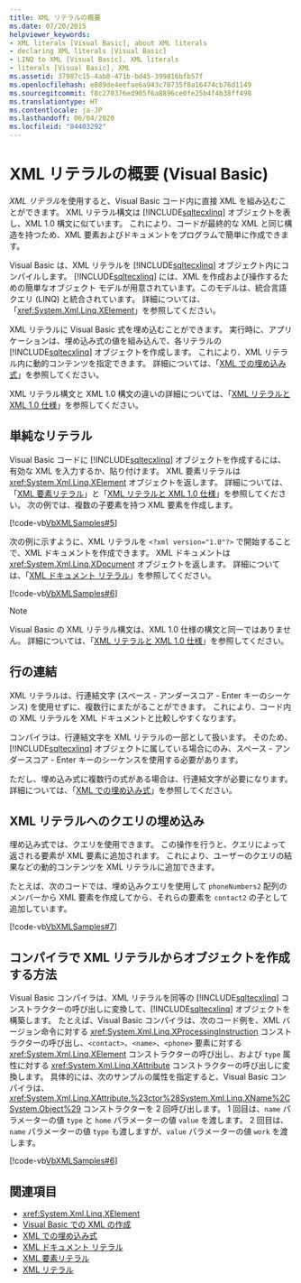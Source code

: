 ```yaml
---
title: XML リテラルの概要
ms.date: 07/20/2015
helpviewer_keywords:
- XML literals [Visual Basic], about XML literals
- declaring XML literals [Visual Basic]
- LINQ to XML [Visual Basic], XML literals
- literals [Visual Basic], XML
ms.assetid: 37987c15-4ab8-471b-bd45-399816bfb57f
ms.openlocfilehash: e889de4eefae6a943c70735f8a16474cb76d1149
ms.sourcegitcommit: f8c270376ed905f6a8896ce0fe25b4f4b38ff498
ms.translationtype: HT
ms.contentlocale: ja-JP
ms.lasthandoff: 06/04/2020
ms.locfileid: "84403292"
---
```

# <a name="xml-literals-overview-visual-basic"></a>XML リテラルの概要 (Visual Basic)
*XML リテラル*を使用すると、Visual Basic コード内に直接 XML を組み込むことができます。 XML リテラル構文は [!INCLUDE[sqltecxlinq](~/includes/sqltecxlinq-md.md)] オブジェクトを表し、XML 1.0 構文に似ています。 これにより、コードが最終的な XML と同じ構造を持つため、XML 要素およびドキュメントをプログラムで簡単に作成できます。  
  
 Visual Basic は、XML リテラルを [!INCLUDE[sqltecxlinq](~/includes/sqltecxlinq-md.md)] オブジェクト内にコンパイルします。 [!INCLUDE[sqltecxlinq](~/includes/sqltecxlinq-md.md)] には、XML を作成および操作するための簡単なオブジェクト モデルが用意されています。このモデルは、統合言語クエリ (LINQ) と統合されています。 詳細については、「<xref:System.Xml.Linq.XElement>」を参照してください。  
  
 XML リテラルに Visual Basic 式を埋め込むことができます。 実行時に、アプリケーションは、埋め込み式の値を組み込んで、各リテラルの [!INCLUDE[sqltecxlinq](~/includes/sqltecxlinq-md.md)] オブジェクトを作成します。 これにより、XML リテラル内に動的コンテンツを指定できます。 詳細については、「[XML での埋め込み式](embedded-expressions-in-xml.md)」を参照してください。  
  
 XML リテラル構文と XML 1.0 構文の違いの詳細については、「[XML リテラルと XML 1.0 仕様](xml-literals-and-the-xml-1-0-specification.md)」を参照してください。  
  
## <a name="simple-literals"></a>単純なリテラル  
 Visual Basic コードに [!INCLUDE[sqltecxlinq](~/includes/sqltecxlinq-md.md)] オブジェクトを作成するには、有効な XML を入力するか、貼り付けます。 XML 要素リテラルは <xref:System.Xml.Linq.XElement> オブジェクトを返します。 詳細については、「[XML 要素リテラル](../../../language-reference/xml-literals/xml-element-literal.md)」と「[XML リテラルと XML 1.0 仕様](xml-literals-and-the-xml-1-0-specification.md)」を参照してください。 次の例では、複数の子要素を持つ XML 要素を作成します。  
  
 [!code-vb[VbXMLSamples#5](~/samples/snippets/visualbasic/VS_Snippets_VBCSharp/VbXMLSamples/VB/XMLSamples2.vb#5)]  
  
 次の例に示すように、XML リテラルを `<?xml version="1.0"?>` で開始することで、XML ドキュメントを作成できます。 XML ドキュメントは <xref:System.Xml.Linq.XDocument> オブジェクトを返します。 詳細については、「[XML ドキュメント リテラル](../../../language-reference/xml-literals/xml-document-literal.md)」を参照してください。  
  
 [!code-vb[VbXMLSamples#6](~/samples/snippets/visualbasic/VS_Snippets_VBCSharp/VbXMLSamples/VB/XMLSamples2.vb#6)]  
  
> [!NOTE]
> Visual Basic の XML リテラル構文は、XML 1.0 仕様の構文と同一ではありません。 詳細については、「[XML リテラルと XML 1.0 仕様](xml-literals-and-the-xml-1-0-specification.md)」を参照してください。  
  
## <a name="line-continuation"></a>行の連結  
 XML リテラルは、行連結文字 (スペース - アンダースコア - Enter キーのシーケンス) を使用せずに、複数行にまたがることができます。 これにより、コード内の XML リテラルを XML ドキュメントと比較しやすくなります。  
  
 コンパイラは、行連結文字を XML リテラルの一部として扱います。 そのため、[!INCLUDE[sqltecxlinq](~/includes/sqltecxlinq-md.md)] オブジェクトに属している場合にのみ、スペース - アンダースコア - Enter キーのシーケンスを使用する必要があります。  
  
 ただし、埋め込み式に複数行の式がある場合は、行連結文字が必要になります。 詳細については、「[XML での埋め込み式](embedded-expressions-in-xml.md)」を参照してください。  
  
## <a name="embedding-queries-in-xml-literals"></a>XML リテラルへのクエリの埋め込み  
 埋め込み式では、クエリを使用できます。 この操作を行うと、クエリによって返される要素が XML 要素に追加されます。 これにより、ユーザーのクエリの結果などの動的コンテンツを XML リテラルに追加できます。  
  
 たとえば、次のコードでは、埋め込みクエリを使用して `phoneNumbers2` 配列のメンバーから XML 要素を作成してから、それらの要素を `contact2` の子として追加しています。  
  
 [!code-vb[VbXMLSamples#7](~/samples/snippets/visualbasic/VS_Snippets_VBCSharp/VbXMLSamples/VB/XMLSamples2.vb#7)]  
  
## <a name="how-the-compiler-creates-objects-from-xml-literals"></a>コンパイラで XML リテラルからオブジェクトを作成する方法  
 Visual Basic コンパイラは、XML リテラルを同等の [!INCLUDE[sqltecxlinq](~/includes/sqltecxlinq-md.md)] コンストラクターの呼び出しに変換して、[!INCLUDE[sqltecxlinq](~/includes/sqltecxlinq-md.md)] オブジェクトを構築します。 たとえば、Visual Basic コンパイラは、次のコード例を、XML バージョン命令に対する <xref:System.Xml.Linq.XProcessingInstruction> コンストラクターの呼び出し、`<contact>`、`<name>`、`<phone>` 要素に対する <xref:System.Xml.Linq.XElement> コンストラクターの呼び出し、および `type` 属性に対する <xref:System.Xml.Linq.XAttribute> コンストラクターの呼び出しに変換します。 具体的には、次のサンプルの属性を指定すると、Visual Basic コンパイラは、<xref:System.Xml.Linq.XAttribute.%23ctor%28System.Xml.Linq.XName%2CSystem.Object%29> コンストラクターを 2 回呼び出します。 1 回目は、`name` パラメーターの値 `type` と `home` パラメーターの値 `value` を渡します。 2 回目は、`name` パラメーターの値 `type` も渡しますが、`value` パラメーターの値 `work` を渡します。  
  
 [!code-vb[VbXMLSamples#6](~/samples/snippets/visualbasic/VS_Snippets_VBCSharp/VbXMLSamples/VB/XMLSamples2.vb#6)]  
  
## <a name="see-also"></a>関連項目

- <xref:System.Xml.Linq.XElement>
- [Visual Basic での XML の作成](creating-xml.md)
- [XML での埋め込み式](embedded-expressions-in-xml.md)
- [XML ドキュメント リテラル](../../../language-reference/xml-literals/xml-document-literal.md)
- [XML 要素リテラル](../../../language-reference/xml-literals/xml-element-literal.md)
- [XML リテラル](../../../language-reference/xml-literals/index.md)
